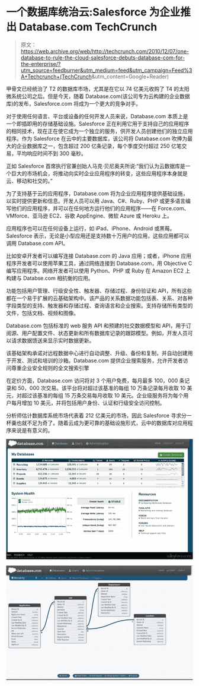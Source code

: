 # 一个数据库统治云:Salesforce 为企业推出 Database.com TechCrunch

> 原文：<https://web.archive.org/web/http://techcrunch.com/2010/12/07/one-database-to-rule-the-cloud-salesforce-debuts-database-com-for-the-enterprise/?utm_source=feedburner&utm_medium=feed&utm_campaign=Feed%3A+Techcrunch+(TechCrunch>&utm_content=Google+Reader)

甲骨文已经统治了 T2 的数据库市场，尤其是在它以 74 亿美元收购了 T4 的太阳微系统公司之后。但是今天，随着 Database.com(该公司专为云构建的企业数据库)的发布，Salesforce.com 将成为一个更大的竞争对手。

对于使用任何语言、平台或设备的任何开发人员来说，Database.com 本质上是一个即插即用的存储基础设施。Salesforce 正在利用它用于支持自己的应用程序的相同技术，现在正在使它成为一个独立的服务，供开发人员创建他们的独立应用程序。作为 Salesforce 在云中的主要数据库，该公司将 Database.com 吹捧为最大的企业数据库之一，包含超过 200 亿条记录，每个季度交付超过 250 亿笔交易，平均响应时间不到 300 毫秒。

正如 Salesforce 首席执行官兼创始人马克·贝尼奥夫所说:“我们认为云数据库是一个巨大的市场机会，将推动向实时企业应用程序的转变，这些应用程序本身就是云、移动和社交的。”

为了支持基于云的应用程序，Database.com 将为企业应用程序提供基础设施，以实时提供更新和信息。开发人员可以用 Java、C#、Ruby、PHP 或更多语言编写他们的应用程序，并可以在任何地方运行他们的应用程序——在 Force.com、VMforce、亚马逊 EC2、谷歌 AppEngine、微软 Azure 或 Heroku 上。

应用程序也可以在任何设备上运行，如 iPad、iPhone、Android 或黑莓。Salesforce 表示，无论是小型应用还是支持数十万用户的应用，这些应用都可以调用 Database.com API。

比如安卓开发者可以编写连接 Database.com 的 Java 应用；或者，iPhone 应用程序开发者可以使用苹果工具，通过网络连接到 Database.com，用 Objective C 编写应用程序。网络开发者可以使用 Python、PHP 或 Ruby 在 Amazon EC2 上构建与 Databse.com 相抗衡的应用。

功能包括用户管理、行级安全性、触发器、存储过程、身份验证和 API，所有这些都在一个易于扩展的云基础架构中。该产品的关系数据功能包括表、关系、对各种字段类型的支持、触发器和存储过程、查询语言和企业搜索。支持存储所有类型的文件，包括文档、视频和图像。

Database.com 包括标准的 web 服务 API 和预建的社交数据模型和 API，用于订阅源、用户配置文件、状态更新和所有数据库记录的跟踪模型。例如，开发人员可以请求数据馈送来显示实时数据更新。

该基础架构承诺对远程数据中心进行自动调整、升级、备份和复制，并自动创建用于开发、测试和培训的沙箱。Database.com 提供企业搜索服务，允许开发者访问尊重企业安全规则的全文搜索引擎

在定价方面，Database.com 访问将对 3 个用户免费，每月最多 100，000 条记录和 50，000 次交易。该平台将对超过该基准的每组 10 万条记录每月收取 10 美元，对超过该基准的每组 15 万条交易每月收取 10 美元。企业级服务将为每个用户每月增加 10 美元，并将包括用户身份、认证和行级安全访问控制。

分析师估计数据库系统市场代表着 212 亿美元的市场，因此 Salesforce 寻求分一杯羹也就不足为奇了。随着云成为更可靠的基础设施形式，云中的数据库对应用程序来说是有意义的。

![](img/9cab2b8f5d697d61260db7146339e02f.png)

![](img/85f07b8e1a1a1046f50aa73a4715512c.png)